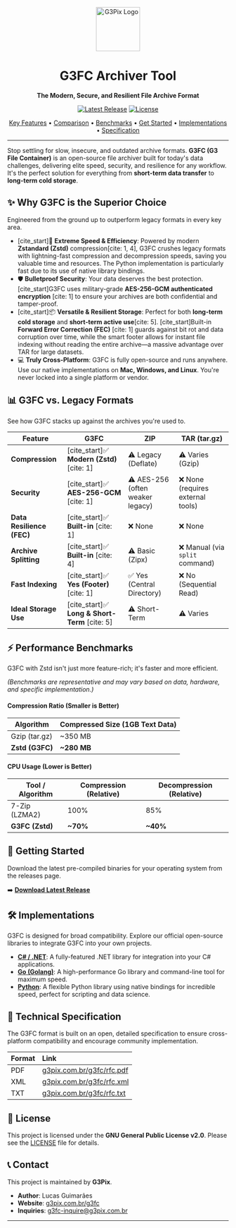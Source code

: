 <p align="center">
  <img src="https://g3pix.com.br/favicon.svg" alt="G3Pix Logo" width="100"/>
</p>

<h1 align="center">G3FC Archiver Tool</h1>

<p align="center">
  <strong>The Modern, Secure, and Resilient File Archive Format</strong>
</p>

<p align="center">
    <a href="https://github.com/guimaraeslucas/g3fc/releases/tag/1"><img src="https://img.shields.io/github/v/release/guimaraeslucas/g3fc?style=for-the-badge&label=Latest%20Release" alt="Latest Release"></a>
    <a href="https://github.com/guimaraeslucas/g3fc/blob/main/LICENSE"><img src="https://img.shields.io/github/license/guimaraeslucas/g3fc?style=for-the-badge&label=License" alt="License"></a>
</p>

<p align="center">
  <a href="#-why-g3fc-is-the-superior-choice">Key Features</a> •
  <a href="#-g3fc-vs-legacy-formats">Comparison</a> •
  <a href="#-performance-benchmarks">Benchmarks</a> •
  <a href="#-getting-started">Get Started</a> •
  <a href="#-implementations">Implementations</a> •
  <a href="#-technical-specification">Specification</a>
</p>

---

Stop settling for slow, insecure, and outdated archive formats. **G3FC (G3 File Container)** is an open-source file archiver built for today's data challenges, delivering elite speed, security, and resilience for any workflow. It's the perfect solution for everything from **short-term data transfer** to **long-term cold storage**.

## ✨ Why G3FC is the Superior Choice

Engineered from the ground up to outperform legacy formats in every key area.

* [cite_start]🚀 **Extreme Speed & Efficiency**: Powered by modern **Zstandard (Zstd)** compression[cite: 1, 4], G3FC crushes legacy formats with lightning-fast compression and decompression speeds, saving you valuable time and resources. The Python implementation is particularly fast due to its use of native library bindings.
* 🛡️ **Bulletproof Security**: Your data deserves the best protection. [cite_start]G3FC uses military-grade **AES-256-GCM authenticated encryption** [cite: 1] to ensure your archives are both confidential and tamper-proof.
* [cite_start]📦 **Versatile & Resilient Storage**: Perfect for both **long-term cold storage** and **short-term active use**[cite: 5]. [cite_start]Built-in **Forward Error Correction (FEC)** [cite: 1] guards against bit rot and data corruption over time, while the smart footer allows for instant file indexing without reading the entire archive—a massive advantage over TAR for large datasets.
* 💻 **Truly Cross-Platform**: G3FC is fully open-source and runs anywhere. Use our native implementations on **Mac, Windows, and Linux**. You're never locked into a single platform or vendor.

## 📊 G3FC vs. Legacy Formats

See how G3FC stacks up against the archives you're used to.

| Feature                   | G3FC                     | ZIP                             | TAR (tar.gz)                      |
| ------------------------- | ------------------------ | ------------------------------- | --------------------------------- |
| **Compression** | [cite_start]✅ **Modern (Zstd)** [cite: 1]      | ⚠️ Legacy (Deflate)              | ⚠️ Varies (Gzip)                   |
| **Security** | [cite_start]✅ **AES-256-GCM** [cite: 1]        | ⚠️ AES-256 (often weaker legacy) | ❌ None (requires external tools)  |
| **Data Resilience (FEC)** | [cite_start]✅ **Built-in** [cite: 1]             | ❌ None                         | ❌ None                           |
| **Archive Splitting** | [cite_start]✅ **Built-in** [cite: 4]             | ⚠️ Basic (Zipx)                 | ❌ Manual (via `split` command)     |
| **Fast Indexing** | [cite_start]✅ **Yes (Footer)** [cite: 1]         | ✅ Yes (Central Directory)      | ❌ No (Sequential Read)           |
| **Ideal Storage Use** | [cite_start]✅ **Long & Short-Term** [cite: 5]  | ⚠️ Short-Term                   | ⚠️ Varies                         |

## ⚡ Performance Benchmarks

G3FC with Zstd isn't just more feature-rich; it's faster and more efficient.

*(Benchmarks are representative and may vary based on data, hardware, and specific implementation.)*

#### Compression Ratio (Smaller is Better)

| Algorithm       | Compressed Size (1GB Text Data) |
| --------------- | ------------------------------- |
| Gzip (tar.gz)   | ~350 MB                         |
| **Zstd (G3FC)** | **~280 MB** |

#### CPU Usage (Lower is Better)

| Tool / Algorithm  | Compression (Relative) | Decompression (Relative) |
| ----------------- | ---------------------- | ------------------------ |
| 7-Zip (LZMA2)     | 100%                   | 85%                      |
| **G3FC (Zstd)** | **~70%** | **~40%** |

## 🚀 Getting Started

Download the latest pre-compiled binaries for your operating system from the releases page.

➡️ **[Download Latest Release](https://github.com/guimaraeslucas/g3fc/releases/tag/1)**

## 🛠️ Implementations

G3FC is designed for broad compatibility. Explore our official open-source libraries to integrate G3FC into your own projects.

* **[C# / .NET](https://github.com/guimaraeslucas/g3fc/tree/main/csharp)**: A fully-featured .NET library for integration into your C# applications.
* **[Go (Golang)](https://github.com/guimaraeslucas/g3fc/tree/main/golang)**: A high-performance Go library and command-line tool for maximum speed.
* **[Python](https://github.com/guimaraeslucas/g3fc/tree/main/python)**: A flexible Python library using native bindings for incredible speed, perfect for scripting and data science.

## 📄 Technical Specification

The G3FC format is built on an open, detailed specification to ensure cross-platform compatibility and encourage community implementation.

| Format | Link                                          |
| :----- | :-------------------------------------------- |
| PDF    | [g3pix.com.br/g3fc/rfc.pdf](https://g3pix.com.br/g3fc/rfc.pdf) |
| XML    | [g3pix.com.br/g3fc/rfc.xml](https://g3pix.com.br/g3fc/rfc.xml) |
| TXT    | [g3pix.com.br/g3fc/rfc.txt](https://g3pix.com.br/g3fc/rfc.txt) |

## 📜 License

This project is licensed under the **GNU General Public License v2.0**. Please see the [LICENSE](https://github.com/guimaraeslucas/g3fc/blob/main/LICENSE) file for details.

## 📞 Contact

This project is maintained by **G3Pix**.

* **Author**: Lucas Guimarães
* **Website**: [g3pix.com.br/g3fc](https://g3pix.com.br/g3fc/)
* **Inquiries**: g3fc-inquire@g3pix.com.br

---
